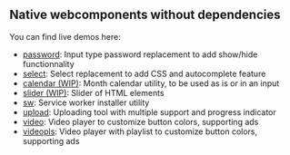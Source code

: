 ## Native webcomponents without dependencies

You can find live demos here:
- [password](https://nyrodev.github.io/webComps/nyro-password/): Input type password replacement to add show/hide functionnality
- [select](https://nyrodev.github.io/webComps/nyro-select/): Select replacement to add CSS and autocomplete feature
- [calendar (WIP)](https://nyrodev.github.io/webComps/nyro-calendar/): Month calendar utility, to be used as is or in an input
- [slider (WIP)](https://nyrodev.github.io/webComps/nyro-slider/): Slider of HTML elements
- [sw](https://nyrodev.github.io/webComps/nyro-sw/): Service worker installer utility
- [upload](https://nyrodev.github.io/webComps/nyro-upload/): Uploading tool with multiple support and progress indicator
- [video](https://nyrodev.github.io/webComps/nyro-video/): Video player to customize button colors, supporting ads
- [videopls](https://nyrodev.github.io/webComps/nyro-videopls/): Video player with playlist to customize button colors, supporting ads

